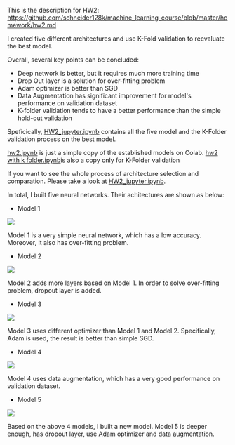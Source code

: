 This is the description for HW2: https://github.com/schneider128k/machine_learning_course/blob/master/homework/hw2.md

I created five different architectures and use K-Fold validation to reevaluate the best model.


Overall, several key points can be concluded:
   * Deep network is better, but it requires much more training time
   * Drop Out layer is a solution for over-fitting problem
   * Adam optimizer is better than SGD
   * Data Augmentation has significant improvement for model's performance on validation dataset
   * K-folder validation tends to have a better performance than the simple hold-out validation

Speficically, [HW2_jupyter.ipynb](https://github.com/PeiLi-Sandman/machine_learning/blob/master/HW2/HW2_jupyter.ipynb)
contains all the five model and the K-Folder validation process on the best model. 

[hw2.ipynb](https://github.com/PeiLi-Sandman/machine_learning/blob/master/HW2/hw2.ipynb) is just a simple copy of the established models on Colab. [hw2 with k folder.ipynb](https://github.com/PeiLi-Sandman/machine_learning/blob/master/HW2/hw2_with_k_folder.ipynb)is also a copy only for K-Folder validation

If you want to see the whole process of architecture selection and comparation. Please take a look at [HW2_jupyter.ipynb](https://github.com/PeiLi-Sandman/machine_learning/blob/master/HW2/HW2_jupyter.ipynb).

In total, I built five neural networks. Their achitectures are shown as below:
  * Model 1
  
  ![](https://github.com/PeiLi-Sandman/machine_learning/blob/master/HW2/picture/model1.PNG)
  
  Model 1 is a very simple neural network, which has a low accuracy. Moreover, it also has over-fitting problem.
  
  * Model 2
  
  ![](https://github.com/PeiLi-Sandman/machine_learning/blob/master/HW2/picture/model2.PNG)
  
  Model 2 adds more layers based on Model 1. In order to solve over-fitting problem, dropout layer is added.
  
  * Model 3
  
  ![](https://github.com/PeiLi-Sandman/machine_learning/blob/master/HW2/picture/model3.PNG)
  
  Model 3 uses different optimizer than Model 1 and Model 2. Specifically, Adam is used, the result is better than simple SGD.
  
  * Model 4
  
  ![](https://github.com/PeiLi-Sandman/machine_learning/blob/master/HW2/picture/model4.PNG)
  
  Model 4 uses data augmentation, which has a very good performance on validation dataset.
  
  * Model 5
  
  ![](https://github.com/PeiLi-Sandman/machine_learning/blob/master/HW2/picture/model5.PNG)
  
  Based on the above 4 models, I built a new model. Model 5 is deeper enough, has dropout layer, use Adam optimizer and data augmentation.
  
  
